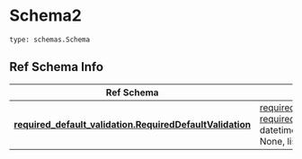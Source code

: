 # Schema2
```
type: schemas.Schema
```

## Ref Schema Info
Ref Schema | Input Type | Output Type
---------- | ---------- | -----------
[**required_default_validation.RequiredDefaultValidation**](../../../../../../../../components/schema/required_default_validation.md) | [required_default_validation.RequiredDefaultValidationDictInput](../../../../../../../../components/schema/required_default_validation.md#requireddefaultvalidationdictinput), [required_default_validation.RequiredDefaultValidationDict](../../../../../../../../components/schema/required_default_validation.md#requireddefaultvalidationdict), str, datetime.date, datetime.datetime, uuid.UUID, int, float, bool, None, list, tuple, bytes, io.FileIO, io.BufferedReader | [required_default_validation.RequiredDefaultValidationDict](../../../../../../../../components/schema/required_default_validation.md#requireddefaultvalidationdict), str, float, int, bool, None, tuple, bytes, io.FileIO

